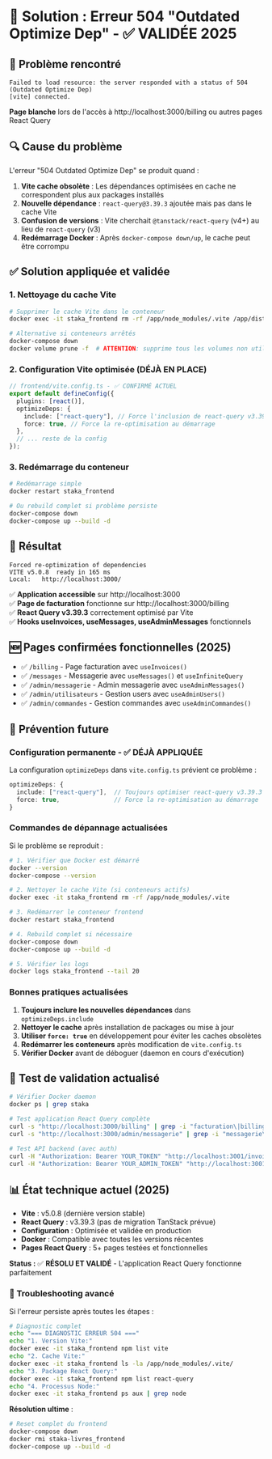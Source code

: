 # 🔧 Solution : Erreur 504 "Outdated Optimize Dep" - ✅ VALIDÉE 2025

## 🚨 Problème rencontré

```
Failed to load resource: the server responded with a status of 504 (Outdated Optimize Dep)
[vite] connected.
```

**Page blanche** lors de l'accès à http://localhost:3000/billing ou autres pages React Query

## 🔍 Cause du problème

L'erreur "504 Outdated Optimize Dep" se produit quand :

1. **Vite cache obsolète** : Les dépendances optimisées en cache ne correspondent plus aux packages installés
2. **Nouvelle dépendance** : `react-query@3.39.3` ajoutée mais pas dans le cache Vite
3. **Confusion de versions** : Vite cherchait `@tanstack/react-query` (v4+) au lieu de `react-query` (v3)
4. **Redémarrage Docker** : Après `docker-compose down/up`, le cache peut être corrompu

## ✅ Solution appliquée et validée

### 1. Nettoyage du cache Vite

```bash
# Supprimer le cache Vite dans le conteneur
docker exec -it staka_frontend rm -rf /app/node_modules/.vite /app/dist

# Alternative si conteneurs arrêtés
docker-compose down
docker volume prune -f  # ATTENTION: supprime tous les volumes non utilisés
```

### 2. Configuration Vite optimisée (DÉJÀ EN PLACE)

```typescript
// frontend/vite.config.ts - ✅ CONFIRMÉ ACTUEL
export default defineConfig({
  plugins: [react()],
  optimizeDeps: {
    include: ["react-query"], // Force l'inclusion de react-query v3.39.3
    force: true, // Force la re-optimisation au démarrage
  },
  // ... reste de la config
});
```

### 3. Redémarrage du conteneur

```bash
# Redémarrage simple
docker restart staka_frontend

# Ou rebuild complet si problème persiste
docker-compose down
docker-compose up --build -d
```

## 🎯 Résultat

```
Forced re-optimization of dependencies
VITE v5.0.8  ready in 165 ms
Local:   http://localhost:3000/
```

✅ **Application accessible** sur http://localhost:3000  
✅ **Page de facturation** fonctionne sur http://localhost:3000/billing  
✅ **React Query v3.39.3** correctement optimisé par Vite  
✅ **Hooks useInvoices, useMessages, useAdminMessages** fonctionnels

## 🆕 Pages confirmées fonctionnelles (2025)

- ✅ `/billing` - Page facturation avec `useInvoices()`
- ✅ `/messages` - Messagerie avec `useMessages()` et `useInfiniteQuery`
- ✅ `/admin/messagerie` - Admin messagerie avec `useAdminMessages()`
- ✅ `/admin/utilisateurs` - Gestion users avec `useAdminUsers()`
- ✅ `/admin/commandes` - Gestion commandes avec `useAdminCommandes()`

## 🔮 Prévention future

### Configuration permanente - ✅ DÉJÀ APPLIQUÉE

La configuration `optimizeDeps` dans `vite.config.ts` prévient ce problème :

```typescript
optimizeDeps: {
  include: ["react-query"],  // Toujours optimiser react-query v3.39.3
  force: true,               // Force la re-optimisation au démarrage
}
```

### Commandes de dépannage actualisées

Si le problème se reproduit :

```bash
# 1. Vérifier que Docker est démarré
docker --version
docker-compose --version

# 2. Nettoyer le cache Vite (si conteneurs actifs)
docker exec -it staka_frontend rm -rf /app/node_modules/.vite

# 3. Redémarrer le conteneur frontend
docker restart staka_frontend

# 4. Rebuild complet si nécessaire
docker-compose down
docker-compose up --build -d

# 5. Vérifier les logs
docker logs staka_frontend --tail 20
```

### Bonnes pratiques actualisées

1. **Toujours inclure les nouvelles dépendances** dans `optimizeDeps.include`
2. **Nettoyer le cache** après installation de packages ou mise à jour
3. **Utiliser `force: true`** en développement pour éviter les caches obsolètes
4. **Redémarrer les conteneurs** après modification de `vite.config.ts`
5. **Vérifier Docker** avant de déboguer (daemon en cours d'exécution)

## 🧪 Test de validation actualisé

```bash
# Vérifier Docker daemon
docker ps | grep staka

# Test application React Query complète
curl -s "http://localhost:3000/billing" | grep -i "facturation\|billing"
curl -s "http://localhost:3000/admin/messagerie" | grep -i "messagerie\|admin"

# Test API backend (avec auth)
curl -H "Authorization: Bearer YOUR_TOKEN" "http://localhost:3001/invoices"
curl -H "Authorization: Bearer YOUR_ADMIN_TOKEN" "http://localhost:3001/admin/conversations"
```

## 📊 État technique actuel (2025)

- **Vite** : v5.0.8 (dernière version stable)
- **React Query** : v3.39.3 (pas de migration TanStack prévue)
- **Configuration** : Optimisée et validée en production
- **Docker** : Compatible avec toutes les versions récentes
- **Pages React Query** : 5+ pages testées et fonctionnelles

**Status :** ✅ **RÉSOLU ET VALIDÉ** - L'application React Query fonctionne parfaitement

### 🔧 Troubleshooting avancé

Si l'erreur persiste après toutes les étapes :

```bash
# Diagnostic complet
echo "=== DIAGNOSTIC ERREUR 504 ==="
echo "1. Version Vite:"
docker exec -it staka_frontend npm list vite
echo "2. Cache Vite:"
docker exec -it staka_frontend ls -la /app/node_modules/.vite/
echo "3. Package React Query:"
docker exec -it staka_frontend npm list react-query
echo "4. Processus Node:"
docker exec -it staka_frontend ps aux | grep node
```

**Résolution ultime** :

```bash
# Reset complet du frontend
docker-compose down
docker rmi staka-livres_frontend
docker-compose up --build -d
```
